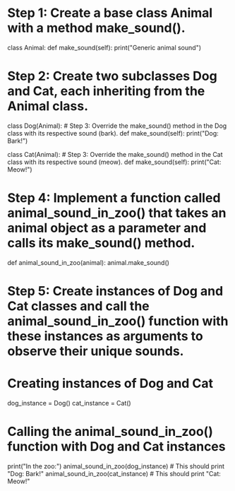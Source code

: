 # Step 1: Create a base class Animal with a method make_sound().
class Animal:
    def make_sound(self):
        print("Generic animal sound")

# Step 2: Create two subclasses Dog and Cat, each inheriting from the Animal class.
class Dog(Animal):
    # Step 3: Override the make_sound() method in the Dog class with its respective sound (bark).
    def make_sound(self):
        print("Dog: Bark!")

class Cat(Animal):
    # Step 3: Override the make_sound() method in the Cat class with its respective sound (meow).
    def make_sound(self):
        print("Cat: Meow!")

# Step 4: Implement a function called animal_sound_in_zoo() that takes an animal object as a parameter and calls its make_sound() method.
def animal_sound_in_zoo(animal):
    animal.make_sound()

# Step 5: Create instances of Dog and Cat classes and call the animal_sound_in_zoo() function with these instances as arguments to observe their unique sounds.

# Creating instances of Dog and Cat
dog_instance = Dog()
cat_instance = Cat()

# Calling the animal_sound_in_zoo() function with Dog and Cat instances
print("In the zoo:")
animal_sound_in_zoo(dog_instance) # This should print "Dog: Bark!"
animal_sound_in_zoo(cat_instance) # This should print "Cat: Meow!"
